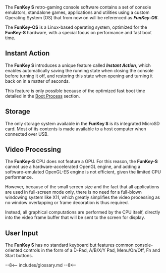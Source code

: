 The **FunKey S** retro-gaming console software contains a set of
console emulators, standalone games, applications and utilities using
a custom Operating System (OS) that from now on will be referenced as
**_FunKey-OS_**.

The **FunKey-OS** is a Linux-based operating system, optimized for the
**FunKey-S** hardware, with a special focus on performance and fast
boot time.

## Instant Action

The **FunKey S** introduces a unique feature called **_Instant
Action_**, which enables automatically saving the running state when
closing the console before turning it off, and restoring this state
when opening and turning it back on in a matter of seconds.

This feature is only possible because of the optimized fast boot time
detailed in the [Boot Process][1] section.

## Storage

The only storage system available in the **FunKey S** is its
integrated MicroSD card. Most of its contents is made available to a
host computer when connected over USB.

## Video Processing

The **FunKey-S** CPU does not feature a GPU. For this reason, the
**FunKey-S** cannot use a hardware-accelerated OpenGL engine, and
adding a software-emulated OpenGL-ES engine is not efficient, given
the limited CPU performance.

However, because of the small screen size and the fact that all
applications are used in full-screen mode only, there is no need for a
full-blown windowing system like X11, which greatly simplifies the
video processing as no window overlapping or frame decoration is thus
required.

Instead, all graphical computations are performed by the CPU itself,
directly into the video frame buffer that will be sent to the screen
for display.

## User Input

The **FunKey S** has no standard keyboard but features common
console-oriented controls in the form of a D-Pad, A/B/X/Y Pad,
Menu/On/Off, Fn and Start buttons.

[1]: boot_process/index.md
[2]: sd_card_layout/partition_map.md

--8<--
includes/glossary.md
--8<--
